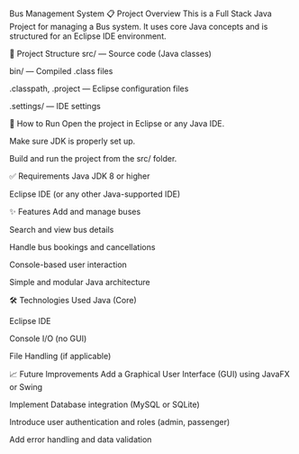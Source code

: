 Bus Management System
📋 Project Overview
This is a Full Stack Java Project for managing a Bus system.
It uses core Java concepts and is structured for an Eclipse IDE environment.

📂 Project Structure
src/ — Source code (Java classes)

bin/ — Compiled .class files

.classpath, .project — Eclipse configuration files

.settings/ — IDE settings

🚀 How to Run
Open the project in Eclipse or any Java IDE.

Make sure JDK is properly set up.

Build and run the project from the src/ folder.

✅ Requirements
Java JDK 8 or higher

Eclipse IDE (or any other Java-supported IDE)

✨ Features
Add and manage buses

Search and view bus details

Handle bus bookings and cancellations

Console-based user interaction

Simple and modular Java architecture

🛠️ Technologies Used
Java (Core)

Eclipse IDE

Console I/O (no GUI)

File Handling (if applicable)

📈 Future Improvements
Add a Graphical User Interface (GUI) using JavaFX or Swing

Implement Database integration (MySQL or SQLite)

Introduce user authentication and roles (admin, passenger)

Add error handling and data validation
